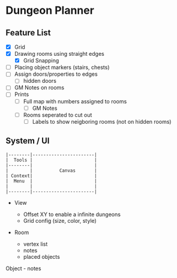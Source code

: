 # Dungeon Planner

## Feature List

- [x] Grid
- [x] Drawing rooms using straight edges
    - [x] Grid Snapping
- [ ] Placing object markers (stairs, chests)
- [ ] Assign doors/properties to edges
    - [ ] hidden doors
- [ ] GM Notes on rooms
- [ ] Prints
    - [ ] Full map with numbers assigned to rooms
        - [ ] GM Notes
    - [ ] Rooms seperated to cut out
        - [ ] Labels to show neigboring rooms (not on hidden rooms)

## System / UI

```
|--------|-----------------------|
|  Tools |                       |
|--------|                       |
|        |          Canvas       |
| Context|                       |
|  Menu  |                       |
|        |                       |
|--------|-----------------------|
```

- View
    - Offset XY to enable a infinite dungeons
    - Grid config (size, color, style)

- Room
    - vertex list
    - notes
    - placed objects

Object
    - notes

